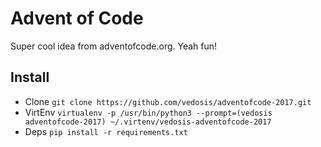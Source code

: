 Advent of Code
===
Super cool idea from adventofcode.org. Yeah fun!

Install
--
* Clone `git clone https://github.com/vedosis/adventofcode-2017.git`
* VirtEnv `virtualenv -p /usr/bin/python3 --prompt=(vedosis adventofcode-2017) ~/.virtenv/vedosis-adventofcode-2017`
* Deps `pip install -r requirements.txt`